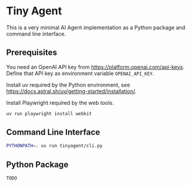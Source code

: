 Tiny Agent
==========

This is a very minimal AI Agent implementation as a Python package and
command line interface.

## Prerequisites

You need an OpenAI API key from <https://platform.openai.com/api-keys>.
Define that API key as environment variable `OPENAI_API_KEY`.

Install uv required by the Python environment, see
<https://docs.astral.sh/uv/getting-started/installation/>.

Install Playwright required by the web tools.

```bash
uv run playwright install webkit
```

## Command Line Interface

```bash
PYTHONPATH=. uv run tinyagent/cli.py
```

## Python Package

```python
TODO
```
